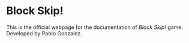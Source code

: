# Block Skip!
This is the official webpage for the documentation of *Block Skip!* game.
Developed by Pablo Gonzalez.
